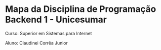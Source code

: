 # Mapa da Disciplina de Programação Backend 1 - Unicesumar

Curso: Superior em Sistemas para Internet

Aluno: Claudinei Corrêa Junior
